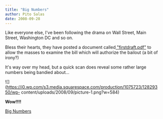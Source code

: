 ```yaml
---
title: "Big Numbers"
author: Pito Salas
date: 2008-09-28
---
```




Like everyone else, I've been following the drama on Wall Street, Main Street,
Washington DC and so on.

Bless their hearts, they have posted a document called[
"firstdraft.pdf"](<http://money.cnn.com/2008/09/28/news/pdf/index.htm>) to
allow the masses to examine the bill which will authorize the bailout (a bit
of irony?)

It's way over my head, but a quick scan does reveal some rather large numbers
being bandied about…

![](https://i0.wp.com/s3.media.squarespace.com/production/1075723/12829350/wp-
content/uploads/2008/09/picture-1.png?w=584)

**Wow!!!!**


[Big Numbers](None)
